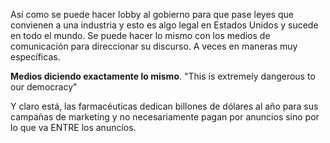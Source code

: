Así como se puede hacer lobby al gobierno para que pase leyes que convienen a una industria y esto es algo legal en Estados Unidos y sucede en todo el mundo. Se puede hacer lo mismo con los medios de comunicación para direccionar su discurso. A veces en maneras muy específicas. 

**Medios diciendo exactamente lo mismo**. "This is extremely dangerous to our democracy"

Y claro está, las farmacéuticas dedican billones de dólares al año para sus campañas de marketing y no necesariamente pagan por anuncios sino por lo que va ENTRE los anuncios.